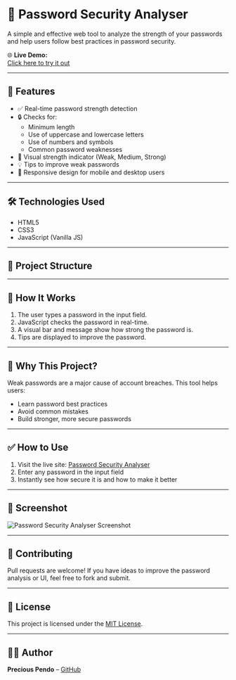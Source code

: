 # 🔐 Password Security Analyser

A simple and effective web tool to analyze the strength of your passwords and help users follow best practices in password security.

🌐 **Live Demo:**  
[Click here to try it out](https://prezzo1234.github.io/Password_Security_Analyser/)

---

## 🚀 Features

- ✅ Real-time password strength detection
- 🔒 Checks for:
  - Minimum length
  - Use of uppercase and lowercase letters
  - Use of numbers and symbols
  - Common password weaknesses
- 🌈 Visual strength indicator (Weak, Medium, Strong)
- 💡 Tips to improve weak passwords
- 📱 Responsive design for mobile and desktop users

---

## 🛠️ Technologies Used

- HTML5
- CSS3
- JavaScript (Vanilla JS)

---

## 📂 Project Structure
---

## 🧠 How It Works

1. The user types a password in the input field.
2. JavaScript checks the password in real-time.
3. A visual bar and message show how strong the password is.
4. Tips are displayed to improve the password.

---

## 📌 Why This Project?

Weak passwords are a major cause of account breaches. This tool helps users:
- Learn password best practices
- Avoid common mistakes
- Build stronger, more secure passwords

---

## ✅ How to Use

1. Visit the live site: [Password Security Analyser](https://prezzo1234.github.io/Password_Security_Analyser/)
2. Enter any password in the input field
3. Instantly see how secure it is and how to make it better

---

## 📸 Screenshot

![Password Security Analyser Screenshot](https://user-images.githubusercontent.com/your-placeholder/screenshot.png) <!-- Replace with real image later -->

---

## 🤝 Contributing

Pull requests are welcome! If you have ideas to improve the password analysis or UI, feel free to fork and submit.

---

## 📃 License

This project is licensed under the [MIT License](LICENSE).

---

## 👨‍💻 Author

**Precious Pendo** – [GitHub](https://github.com/Prezzo1234)
